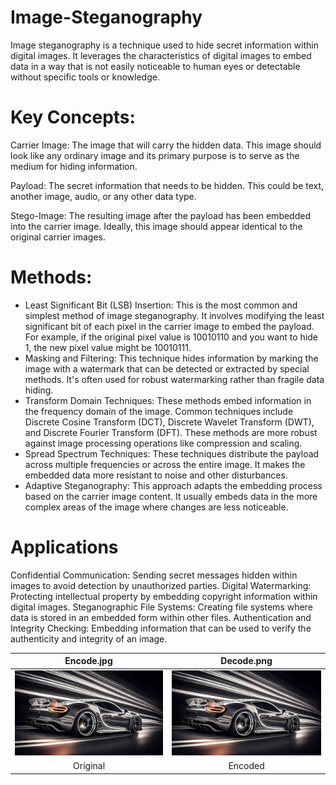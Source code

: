 # Image-Steganography
Image steganography is a technique used to hide secret information within digital images. It leverages the characteristics of digital images to embed data in a way that is not easily noticeable to human eyes or detectable without specific tools or knowledge.
# Key Concepts:  
Carrier Image: The image that will carry the hidden data. This image should look like any ordinary image and its primary purpose is to serve as the medium for hiding information.

Payload: The secret information that needs to be hidden. This could be text, another image, audio, or any other data type.

Stego-Image: The resulting image after the payload has been embedded into the carrier image. Ideally, this image should appear identical to the original carrier images.

# Methods:

* Least Significant Bit (LSB) Insertion:
This is the most common and simplest method of image steganography.
It involves modifying the least significant bit of each pixel in the carrier image to embed the payload.
For example, if the original pixel value is 10010110 and you want to hide 1, the new pixel value might be 10010111.
* Masking and Filtering:
This technique hides information by marking the image with a watermark that can be detected or extracted by special methods.
It's often used for robust watermarking rather than fragile data hiding.
* Transform Domain Techniques:
These methods embed information in the frequency domain of the image.
Common techniques include Discrete Cosine Transform (DCT), Discrete Wavelet Transform (DWT), and Discrete Fourier Transform (DFT).
These methods are more robust against image processing operations like compression and scaling.
* Spread Spectrum Techniques:
These techniques distribute the payload across multiple frequencies or across the entire image.
It makes the embedded data more resistant to noise and other disturbances.
* Adaptive Steganography:
This approach adapts the embedding process based on the carrier image content.
It usually embeds data in the more complex areas of the image where changes are less noticeable.

# Applications
Confidential Communication: Sending secret messages hidden within images to avoid detection by unauthorized parties.
Digital Watermarking: Protecting intellectual property by embedding copyright information within digital images.
Steganographic File Systems: Creating file systems where data is stored in an embedded form within other files.
Authentication and Integrity Checking: Embedding information that can be used to verify the authenticity and integrity of an image.








| Encode.jpg | Decode.png |
|:--------:|:-------:|
| <img src="encode.jpg" alt="Original Image" /> | <img src="Decode.png" alt="Encoded Image"/> |
| Original | Encoded |











